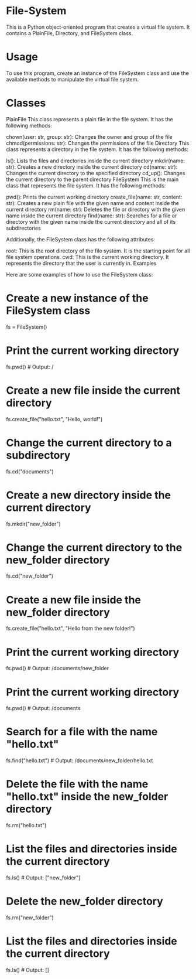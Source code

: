 # File-System

This is a Python object-oriented program that creates a virtual file system. It contains a PlainFile, Directory, and FileSystem class.

# Usage

To use this program, create an instance of the FileSystem class and use the available methods to manipulate the virtual file system.

# Classes

PlainFile
This class represents a plain file in the file system. It has the following methods:

chown(user: str, group: str): Changes the owner and group of the file
chmod(permissions: str): Changes the permissions of the file
Directory
This class represents a directory in the file system. It has the following methods:

ls(): Lists the files and directories inside the current directory
mkdir(name: str): Creates a new directory inside the current directory
cd(name: str): Changes the current directory to the specified directory
cd_up(): Changes the current directory to the parent directory
FileSystem
This is the main class that represents the file system. It has the following methods:

pwd(): Prints the current working directory
create_file(name: str, content: str): Creates a new plain file with the given name and content inside the current directory
rm(name: str): Deletes the file or directory with the given name inside the current directory
find(name: str): Searches for a file or directory with the given name inside the current directory and all of its subdirectories



Additionally, the FileSystem class has the following attributes:

root: This is the root directory of the file system. It is the starting point for all file system operations.
cwd: This is the current working directory. It represents the directory that the user is currently in.
Examples

Here are some examples of how to use the FileSystem class:


# Create a new instance of the FileSystem class
fs = FileSystem()

# Print the current working directory
fs.pwd()  # Output: /

# Create a new file inside the current directory
fs.create_file("hello.txt", "Hello, world!")

# Change the current directory to a subdirectory
fs.cd("documents")

# Create a new directory inside the current directory
fs.mkdir("new_folder")

# Change the current directory to the new_folder directory
fs.cd("new_folder")

# Create a new file inside the new_folder directory
fs.create_file("hello.txt", "Hello from the new folder!")

# Print the current working directory
fs.pwd()  # Output: /documents/new_folder

# Print the current working directory
fs.pwd()  # Output: /documents

# Search for a file with the name "hello.txt"
fs.find("hello.txt")  # Output: /documents/new_folder/hello.txt

# Delete the file with the name "hello.txt" inside the new_folder directory
fs.rm("hello.txt")

# List the files and directories inside the current directory
fs.ls()  # Output: ["new_folder"]

# Delete the new_folder directory
fs.rm("new_folder")

# List the files and directories inside the current directory
fs.ls()  # Output: []
